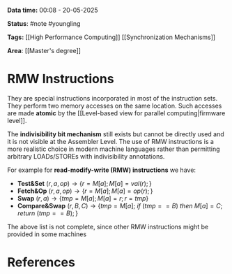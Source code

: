 **Data time:** 00:08 - 20-05-2025

**Status**: #note #youngling 

**Tags:** [[High Performance Computing]] [[Synchronization Mechanisms]]

**Area**: [[Master's degree]]
# RMW Instructions

They are special instructions incorporated in most of the instruction sets. They perform two memory accesses on the same location. Such accesses are made **atomic** by the [[Level-based view for parallel computing|firmware level]]. 

The **indivisibility bit mechanism** still exists but cannot be directly used and it is not visible at the Assembler Level. The use of RMW instructions is a more realistic choice in modern machine languages rather than permitting arbitrary LOADs/STOREs with indivisibility annotations. 

For example for **read-modify-write (RMW) instructions** we have:
- **Test&Set** $(r, a, op) \to \{r = M[a]; M[a] = val(r) ;\}$
- **Fetch&Op** $(r, a, op) \to \{r = M[a]; M[a] = op(r) ;\}$
- **Swap** $(r, a) \to \{tmp = M[a]; M[a] = r; r = tmp\}$
- **Compare&Swap** $(r, B, C) \to \{tmp = M[a];\: if\:(tmp==B) \:then\: M[a] = C; return \:(tmp == B);\}$

The above list is not complete, since other RMW instructions might be provided in some machines
# References